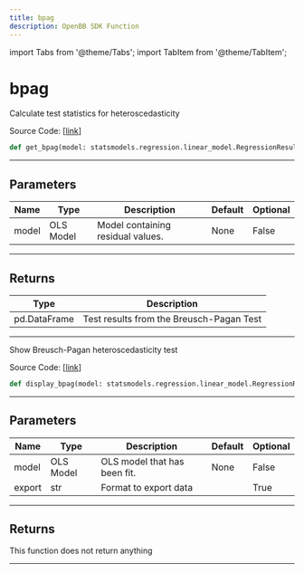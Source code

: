 ```yaml
---
title: bpag
description: OpenBB SDK Function
---
```


import Tabs from '@theme/Tabs';
import TabItem from '@theme/TabItem';

# bpag

<Tabs>
<TabItem value="model" label="Model" default>

Calculate test statistics for heteroscedasticity

Source Code: [[link](https://github.com/OpenBB-finance/OpenBBTerminal/tree/main/openbb_terminal/econometrics/regression_model.py#L561)]

```python
def get_bpag(model: statsmodels.regression.linear_model.RegressionResultsWrapper) -> pd.DataFrame
```
---
## Parameters

| Name | Type | Description | Default | Optional |
| ---- | ---- | ----------- | ------- | -------- |
| model | OLS Model | Model containing residual values. | None | False |

---
## Returns

| Type | Description |
| ---- | ----------- |
| pd.DataFrame | Test results from the Breusch-Pagan Test |

---


</TabItem>
<TabItem value="view" label="View">

Show Breusch-Pagan heteroscedasticity test

Source Code: [[link](https://github.com/OpenBB-finance/OpenBBTerminal/tree/main/openbb_terminal/econometrics/regression_view.py#L182)]

```python
def display_bpag(model: statsmodels.regression.linear_model.RegressionResultsWrapper, export: str = "") -> None
```
---
## Parameters

| Name | Type | Description | Default | Optional |
| ---- | ---- | ----------- | ------- | -------- |
| model | OLS Model | OLS model that has been fit. | None | False |
| export | str | Format to export data |  | True |

---
## Returns

This function does not return anything

---


</TabItem>
</Tabs>